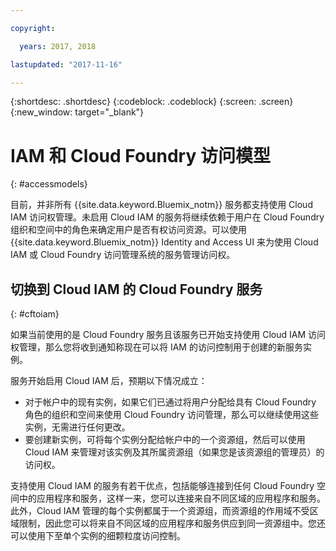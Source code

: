 ```yaml
---

copyright:

  years: 2017, 2018

lastupdated: "2017-11-16"

---
```


{:shortdesc: .shortdesc}
{:codeblock: .codeblock}
{:screen: .screen}
{:new_window: target="_blank"}

# IAM 和 Cloud Foundry 访问模型
{: #accessmodels}

目前，并非所有 {{site.data.keyword.Bluemix_notm}} 服务都支持使用 Cloud IAM 访问权管理。未启用 Cloud IAM 的服务将继续依赖于用户在 Cloud Foundry 组织和空间中的角色来确定用户是否有权访问资源。可以使用 {{site.data.keyword.Bluemix_notm}} Identity and Access UI 来为使用 Cloud IAM 或 Cloud Foundry 访问管理系统的服务管理访问权。


## 切换到 Cloud IAM 的 Cloud Foundry 服务
{: #cftoiam}

如果当前使用的是 Cloud Foundry 服务且该服务已开始支持使用 Cloud IAM 访问权管理，那么您将收到通知称现在可以将 IAM 的访问控制用于创建的新服务实例。

服务开始启用 Cloud IAM 后，预期以下情况成立：

* 对于帐户中的现有实例，如果它们已通过将用户分配给具有 Cloud Foundry 角色的组织和空间来使用 Cloud Foundry 访问管理，那么可以继续使用这些实例，无需进行任何更改。
* 要创建新实例，可将每个实例分配给帐户中的一个资源组，然后可以使用 Cloud IAM 来管理对该实例及其所属资源组（如果您是该资源组的管理员）的访问权。

支持使用 Cloud IAM 的服务有若干优点，包括能够连接到任何 Cloud Foundry 空间中的应用程序和服务，这样一来，您可以连接来自不同区域的应用程序和服务。此外，Cloud IAM 管理的每个实例都属于一个资源组，而资源组的作用域不受区域限制，因此您可以将来自不同区域的应用程序和服务供应到同一资源组中。您还可以使用下至单个实例的细颗粒度访问控制。
